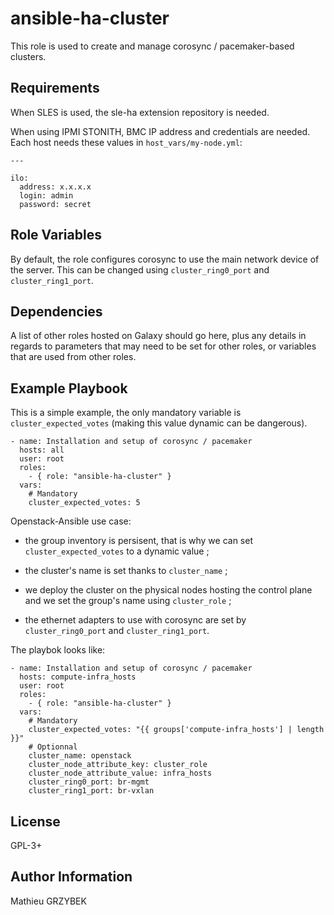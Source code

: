 ansible-ha-cluster
==================

This role is used to create and manage corosync / pacemaker-based clusters.

Requirements
------------

When SLES is used, the sle-ha extension repository is needed.

When using IPMI STONITH, BMC IP address and credentials are needed. Each host needs these values in ```host_vars/my-node.yml```:

    ---

    ilo:
      address: x.x.x.x
      login: admin
      password: secret

Role Variables
--------------

By default, the role configures corosync to use the main network device of the
server. This can be changed using ```cluster_ring0_port``` and ```cluster_ring1_port```.

Dependencies
------------

A list of other roles hosted on Galaxy should go here, plus any details in regards to parameters that may need to be set for other roles, or variables that are used from other roles.

Example Playbook
----------------

This is a simple example, the only mandatory variable is ```cluster_expected_votes``` (making this value dynamic can be dangerous).

    - name: Installation and setup of corosync / pacemaker
      hosts: all
      user: root
      roles:
        - { role: "ansible-ha-cluster" }
      vars:
        # Mandatory
        cluster_expected_votes: 5

Openstack-Ansible use case:

* the group inventory is persisent, that is why we can set ```cluster_expected_votes``` to a dynamic value ;

* the cluster's name is set thanks to ```cluster_name``` ;

* we deploy the cluster on the physical nodes hosting the control plane and we set the group's name using ```cluster_role``` ;

* the ethernet adapters to use with corosync are set by ```cluster_ring0_port``` and ```cluster_ring1_port```.

The playbok looks like:

    - name: Installation and setup of corosync / pacemaker
      hosts: compute-infra_hosts
      user: root
      roles:
        - { role: "ansible-ha-cluster" }
      vars:
        # Mandatory
        cluster_expected_votes: "{{ groups['compute-infra_hosts'] | length }}"
        # Optionnal
        cluster_name: openstack
        cluster_node_attribute_key: cluster_role
        cluster_node_attribute_value: infra_hosts
        cluster_ring0_port: br-mgmt
        cluster_ring1_port: br-vxlan

License
-------

GPL-3+

Author Information
------------------

Mathieu GRZYBEK
